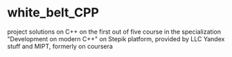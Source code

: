 # white_belt_CPP
project solutions on C++ on the first out of five course in the specialization "Development on modern C++" on Stepik platform, provided by LLC Yandex stuff and MIPT, formerly on coursera
